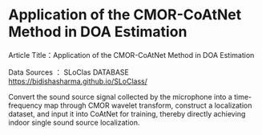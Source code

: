 # Application of the CMOR-CoAtNet Method in DOA Estimation
Article Title：Application of the CMOR-CoAtNet Method in DOA Estimation

Data Sources ： SLoClas DATABASE
                https://bidishasharma.github.io/SLoClass/

Convert the sound source signal collected by the microphone into a time-frequency map through CMOR wavelet transform, construct a localization dataset, and input it into CoAtNet for training, thereby directly achieving indoor single sound source localization.
